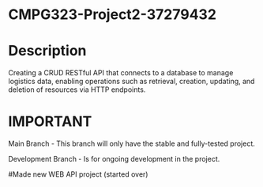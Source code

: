 # CMPG323-Project2-37279432
# Description
Creating a CRUD RESTful API that connects to a database to manage logistics data, enabling operations such as retrieval, creation, updating, and deletion of resources via HTTP endpoints.

# IMPORTANT
Main Branch - This branch will only have the stable and fully-tested project. 

Development Branch - Is for ongoing development in the project. 

#Made new WEB API project (started over)